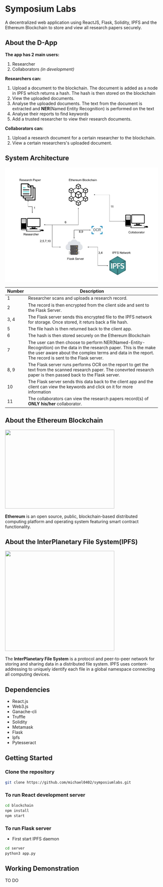 # Symposium Labs

A decentralized web application using ReactJS, Flask, Solidity, IPFS and the Ethereum Blockchain to store and view all research papers securely.

## About the D-App

<b>The app has 2 main users:</b>
1. Researcher
2. Collaborators <i>(in development)</i>

<b>Researchers can:</b>
<ol>
<li> Upload a document to the blockchain. The document is added as a node in IPFS which returns a hash. The hash is then stored on the blockchain</li>
<li> View the uploaded documents.</li>
<li> Analyse the uploaded documents. The text from the document is extracted and <b>NER</b>(Named Entity Recognition) is performed on the text
<li> Analyse their reports to find keywords
<li> Add a trusted researcher to view their research documents.</li>
</ol>

<b>Collaborators can:</b>
<ol>
<li> Upload a research document for a certain researcher to the blockchain.</li>
<li> View a certain researchers's uploaded document.</li>
</ol>

## System Architecture

<img src="/Readme_requirements/ProductArchitecture.jpg" alt="System Architecture" border="0"><br />

| Number      | Description |
| ----------- | ----------- |
| 1           | Researcher scans and uploads a research record.       |
| 2      | The record is then encrypted from the client side and sent to the Flask Server.        |
| 3, 4           | The Flask server sends this encrypted file to the IPFS network for storage. Once stored, it returs back a file hash.       |
| 5       | The file hash is then returned back to the client app.        |
| 6        | The hash is then stored securely on the Ethereum Blockchain        |
| 7          | The user can then choose to perform NER(Named-Entity-Recognition) on the data in the research paper. This is the make the user aware about the complex terms and data in the report. The record is sent to the Flask server.       |
| 8, 9        | The Flask server runs performs OCR on the report to get the text from the scanned research paper. The conevrted research paper is then passed back to the Flask server.        |
| 10 | The Flask server sends this data back to the client app and the client can view the keywords and click on it for more information |
| 11           | The collaborators can view the research papers record(s) of <b>ONLY his/her</b> collaborator.      |

## About the Ethereum Blockchain

<img src="https://camo.githubusercontent.com/d33e4396449fee9f80e57435ae3e77d7d45b34b1a90b72c578c9a456685c4c8c/68747470733a2f2f656e637279707465642d74626e302e677374617469632e636f6d2f696d616765733f713d74626e3a414e64394763534d61425a4a2d56466e444b625562444b4a664949466867596842765648315f6544744126757371703d434155" height="260px" width="360px"/>

<b>Ethereum</b> is an open source, public, blockchain-based distributed computing platform and operating system featuring smart contract functionality.

## About the InterPlanetary File System(IPFS)

<img src="https://upload.wikimedia.org/wikipedia/commons/1/18/Ipfs-logo-1024-ice-text.png" height="330px" width="360px"/>

The <b>InterPlanetary File System</b> is a protocol and peer-to-peer network for storing and sharing data in a distributed file system. IPFS uses content-addressing to uniquely identify each file in a global namespace connecting all computing devices.

## Dependencies
<ul>
  <li>React.js</li>
  <li>Web3.js</li>
  <li>Ganache-cli</li>
  <li>Truffle</li>
  <li>Solidity</li>
  <li>Metamask</li>
  <li>Flask</li>
  <li>Ipfs</li>
  <li>Pytesseract</li>
</ul>


## Getting Started

### Clone the repository
```bash
git clone https://github.com/michael0402/symposiumlabs.git
```

### To run React development server

```bash
cd blockchain
npm install
npm start
```

### To run Flask server
<ul><li>First start IPFS daemon</li></ul>

```bash
cd server
python3 app.py
```
## Working Demonstration

TO DO
